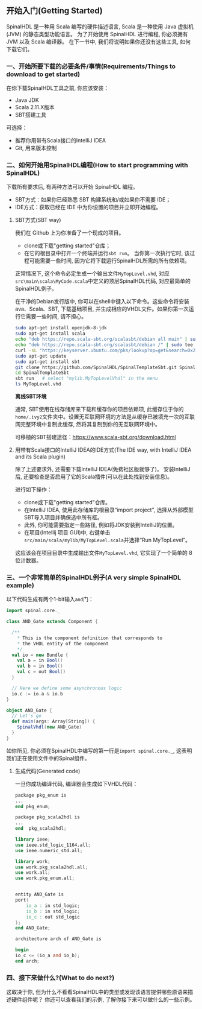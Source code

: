 ## 开始入门(Getting Started)

SpinalHDL 是一种用 Scala 编写的硬件描述语言, Scala 是一种使用 Java 虚拟机 (JVM) 的静态类型功能语言。 为了开始使用 SpinalHDL 进行编程, 你必须拥有 JVM 以及 Scala 编译器。 在下一节中, 我们将说明如果你还没有这些工具, 如何下载它们。

### 一、开始所要下载的必要条件/事情(Requirements/Things to download to get started)

在你下载SpinalHDL工具之前, 你应该安装：

+ Java JDK
+ Scala 2.11.X版本
+ SBT搭建工具

可选择：

+ 推荐你用带有Scala接口的IntelliJ IDEA
+ Git, 用来版本控制

### 二、如何开始用SpinalHDL编程(How to start programming with SpinalHDL)

下载所有要求后, 有两种方法可以开始 SpinalHDL 编程。

+ SBT方式：如果你已经熟悉 SBT 构建系统和/或如果你不需要 IDE；
+ IDE方式：获取已经在 IDE 中为你设置的项目并立即开始编程。

1. SBT方式(SBT way)
  
   我们在 Github 上为你准备了一个现成的项目。

   + clone或下载"getting started"仓库；
   + 在它的根目录中打开一个终端并运行`sbt run`。 当你第一次执行它时, 该过程可能需要一些时间, 因为它将下载运行SpinalHDL所需的所有依赖项。

   正常情况下, 这个命令必定生成一个输出文件`MyTopLevel.vhd`, 对应`src\main\scala\MyCode.scala`中定义的顶层SpinalHDL代码, 对应最简单的SpinalHDL例子。

   在干净的Debian发行版中, 你可以在shell中键入以下命令。这些命令将安装 ava、Scala、SBT, 下载基础项目, 并生成相应的VHDL文件。如果你第一次运行它需要一些时间, 请不担心。

   ```bash
   sudo apt-get install openjdk-8-jdk
   sudo apt-get install scala
   echo "deb https://repo.scala-sbt.org/scalasbt/debian all main" | sudo tee /etc/apt/sources.list.d/sbt.list
   echo "deb https://repo.scala-sbt.org/scalasbt/debian /" | sudo tee /etc/apt/sources.list.d/sbt_old.list
   curl -sL "https://keyserver.ubuntu.com/pks/lookup?op=get&search=0x2EE0EA64E40A89B84B2DF73499E82A75642AC823" | sudo apt-key add
   sudo apt-get update
   sudo apt-get install sbt
   git clone https://github.com/SpinalHDL/SpinalTemplateSbt.git SpinalTemplateSbt
   cd SpinalTemplateSbt
   sbt run   # select "mylib.MyTopLevelVhdl" in the menu
   ls MyTopLevel.vhd
   ```

   **离线SBT环境**

   通常, SBT使用在线存储库来下载和缓存你的项目依赖项, 此缓存位于你的`home/.ivy2`文件夹中。设置无互联网环境的方法是从缓存已被填充一次的互联网完整环境中复制此缓存, 然将其复制到你的无互联网环境中。

   可移植的SBT搭建途径：https://www.scala-sbt.org/download.html

2. 用带有Scala接口的IntelliJ IDEA的IDE方式(The IDE way, with IntelliJ IDEA and its Scala plugin)

   除了上述要求外, 还需要下载IntelliJ IDEA(免费社区版就够了)。 安装IntelliJ后, 还要检查是否启用了它的Scala插件(可以在此处找到安装信息)。

   进行如下操作：

   + clone或下载"getting started"仓库。
   + 在IntelliJ IDEA, 使用此存储库的根目录“import project”, 选择从外部模型SBT导入项目并确保选中所有框。
   + 此外, 你可能需要指定一些路径, 例如将JDK安装到IntelliJ的位置。
   + 在项目(Intellij 项目 GUI)中, 右键单击`src/main/scala/mylib/MyTopLevel.scala`并选择“Run MyTopLevel”。

   这应该会在项目目录中生成输出文件`MyTopLevel.vhd`, 它实现了一个简单的 8 位计数器。

### 三、一个非常简单的SpinalHDL例子(A very simple SpinalHDL example)

以下代码生成有两个1-bit输入`and`门：

```Scala
import spinal.core._

class AND_Gate extends Component {

  /**
    * This is the component definition that corresponds to
    * the VHDL entity of the component
    */
  val io = new Bundle {
    val a = in Bool()
    val b = in Bool()
    val c = out Bool()
  }

  // Here we define some asynchronous logic
  io.c := io.a & io.b
}

object AND_Gate {
  // Let's go
  def main(args: Array[String]) {
    SpinalVhdl(new AND_Gate)
  }
}
```

如你所见, 你必须在SpinalHDL中编写的第一行是`import spinal.core._`, 这表明我们正在使用文件中的Spinal组件。

1. 生成代码(Generated code)

   一旦你成功编译代码, 编译器会生成如下VHDL代码：

   ```Verilog
   package pkg_enum is
   ...
   end pkg_enum;

   package pkg_scala2hdl is
   ...
   end  pkg_scala2hdl;

   library ieee;
   use ieee.std_logic_1164.all;
   use ieee.numeric_std.all;

   library work;
   use work.pkg_scala2hdl.all;
   use work.all;
   use work.pkg_enum.all;


   entity AND_Gate is
   port(
       io_a : in std_logic;
       io_b : in std_logic;
       io_c : out std_logic
   );
   end AND_Gate;

   architecture arch of AND_Gate is

   begin
   io_c <= (io_a and io_b);
   end arch;
   ```

### 四、接下来做什么?(What to do next?)

这取决于你, 但为什么不看看SpinalHDL中的类型或发现该语言提供哪些原语来描述硬件组件呢？ 你还可以查看我们的示例, 了解你接下来可以做什么的一些示例。
